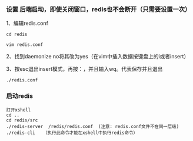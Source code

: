 ### 设置 后端启动，即使关闭窗口，redis也不会断开（只需要设置一次）

1、编辑redis.conf

    cd redis
    
    vim redis.conf

2、找到daemonize no将其改为yes（在vim中插入数据按键盘上的i或者insert）

3、按esc退出insert模式，再按：，并且输入wq。代表保存并且退出

    ./redis.conf

### 启动redis
    打开xshell    
    cd ..
    cd redis/src
    ./redis-server  /redis/redis.conf  (注意: redis.conf文件不在同一层级)
    ./redis-cli   （执行此命令才能在xshell中执行redis命令）
    







    